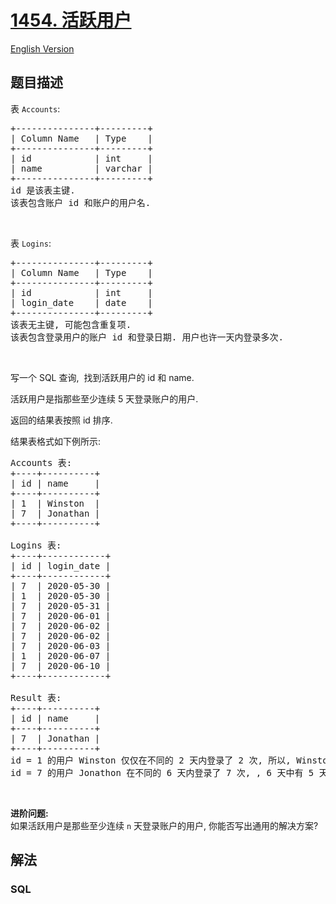 # [1454. 活跃用户](https://leetcode-cn.com/problems/active-users)

[English Version](https://github.com/yanglr/leetcode-ac/blob/master/assets/1400-1499/1454.Active%20Users/README_EN.md)

## 题目描述

<!-- 这里写题目描述 -->

<p>表 <code>Accounts</code>:</p>

<pre>
+---------------+---------+
| Column Name   | Type    |
+---------------+---------+
| id            | int     |
| name          | varchar |
+---------------+---------+
id 是该表主键.
该表包含账户 id 和账户的用户名.
</pre>

<p> </p>

<p>表 <code>Logins</code>:</p>

<pre>
+---------------+---------+
| Column Name   | Type    |
+---------------+---------+
| id            | int     |
| login_date    | date    |
+---------------+---------+
该表无主键, 可能包含重复项.
该表包含登录用户的账户 id 和登录日期. 用户也许一天内登录多次.
</pre>

<p> </p>

<p>写一个 SQL 查询,  找到活跃用户的 id 和 name.</p>

<p>活跃用户是指那些至少连续 5 天登录账户的用户.</p>

<p>返回的结果表按照 id 排序.</p>

<p>结果表格式如下例所示:</p>

<pre>
Accounts 表:
+----+----------+
| id | name     |
+----+----------+
| 1  | Winston  |
| 7  | Jonathan |
+----+----------+

Logins 表:
+----+------------+
| id | login_date |
+----+------------+
| 7  | 2020-05-30 |
| 1  | 2020-05-30 |
| 7  | 2020-05-31 |
| 7  | 2020-06-01 |
| 7  | 2020-06-02 |
| 7  | 2020-06-02 |
| 7  | 2020-06-03 |
| 1  | 2020-06-07 |
| 7  | 2020-06-10 |
+----+------------+

Result 表:
+----+----------+
| id | name     |
+----+----------+
| 7  | Jonathan |
+----+----------+
id = 1 的用户 Winston 仅仅在不同的 2 天内登录了 2 次, 所以, Winston 不是活跃用户.
id = 7 的用户 Jonathon 在不同的 6 天内登录了 7 次, , 6 天中有 5 天是连续的, 所以, Jonathan 是活跃用户.
</pre>

<p> </p>

<p><strong>进阶问题:</strong><br />
如果活跃用户是那些至少连续 <code>n</code> 天登录账户的用户, 你能否写出通用的解决方案?</p>


## 解法

<!-- 这里可写通用的实现逻辑 -->

<!-- tabs:start -->

### **SQL**

```sql

```

<!-- tabs:end -->